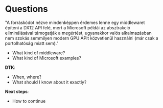 # Questions

"A forráskódot nézve mindenképpen érdemes lenne egy middlewaret építeni a DX12 API felé, mert a Microsoft példái az absztrakció eliminálásával támogatják a megértést, ugyanakkor valós alkalmazásban nem szokás semmilyen modern GPU APIt közvetlenül használni (már csak a portolhatóság miatt sem)."

- What kind of middleware?
- What kind of Microsoft examples?


**DTK**:
- When, where?
- What should I know about it exactly?

**Next steps**:
- How to continue